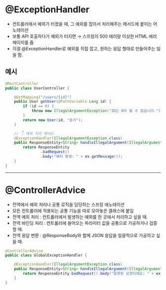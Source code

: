 #  @ExceptionHandler
- 컨트롤러에서 예외가 터졌을 때, 그 예외를 잡아서 처리해주는 메서드에 붙이는 어노테이션
- 보통 API 호출하다가 예외가 터지면 → 스프링이 500 에러랑 이상한 HTML 에러 페이지를 줌
- 이걸 @ExceptionHandler로 예외를 직접 잡고, 원하는 응답 형태로 만들어주는 일을 함.

## 예시
~~~ java
@RestController
public class UserController {

    @GetMapping("/users/{id}")
    public User getUser(@PathVariable Long id) {
        if (id == 0) {
            throw new IllegalArgumentException("ID는 0이 될 수 없습니다.");
        }
        return new User(id, "슬기");
    }

    // 👇 예외 처리 메서드
    @ExceptionHandler(IllegalArgumentException.class)
    public ResponseEntity<String> handleIllegalArgument(IllegalArgumentException ex) {
        return ResponseEntity
                .badRequest()
                .body("에러 발생: " + ex.getMessage());
    }
}
~~~

----

# @ControllerAdvice
- 전역에서 예외 처리나 공통 로직을 담당하는 스프링 애노테이션
- 모든 컨트롤러에 적용되는 공통 기능을 따로 모아놓은 클래스에 붙임
- 전역 예외 처리 : 컨트롤러에서 발생하는 예외를 한 곳에서 처리하고 싶을 때.
- 전역 바인딩 처리 : 컨트롤러에 들어오는 파라미터 값을 공통으로 가공하거나 검증할 때.
- 전역 응답 변환 : @ResponseBody와 함께 JSON 응답을 일괄적으로 가공하고 싶을 때.

~~~ java
@ControllerAdvice
public class GlobalExceptionHandler {

    @ExceptionHandler(IllegalArgumentException.class)
    public ResponseEntity<String> handleIllegalArgument(IllegalArgumentException ex) {
        return ResponseEntity.badRequest().body("잘못된 요청이에요: " + ex.getMessage());
    }
}
~~~
